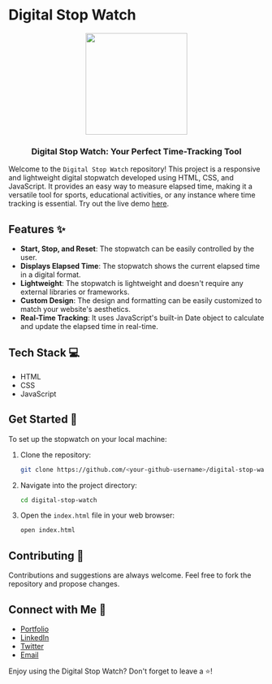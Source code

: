 # Digital Stop Watch

<div align="center">
  <img src="https://user-images.githubusercontent.com/73266650/212051166-81270e70-3cfa-4f2a-8572-a9aa0054608c.png" width="200px">
  <br>
  <h3>Digital Stop Watch: Your Perfect Time-Tracking Tool</h3>
</div>

Welcome to the `Digital Stop Watch` repository! This project is a responsive and lightweight digital stopwatch developed using HTML, CSS, and JavaScript. It provides an easy way to measure elapsed time, making it a versatile tool for sports, educational activities, or any instance where time tracking is essential. Try out the live demo [here](https://digital-stop-watch.vercel.app/).

## Features :sparkles:

- **Start, Stop, and Reset**: The stopwatch can be easily controlled by the user.
- **Displays Elapsed Time**: The stopwatch shows the current elapsed time in a digital format.
- **Lightweight**: The stopwatch is lightweight and doesn't require any external libraries or frameworks.
- **Custom Design**: The design and formatting can be easily customized to match your website's aesthetics.
- **Real-Time Tracking**: It uses JavaScript's built-in Date object to calculate and update the elapsed time in real-time.

## Tech Stack :computer:

- HTML
- CSS
- JavaScript

## Get Started :rocket:

To set up the stopwatch on your local machine:

1. Clone the repository:
    ```bash
    git clone https://github.com/<your-github-username>/digital-stop-watch.git
    ```

2. Navigate into the project directory:
    ```bash
    cd digital-stop-watch
    ```

3. Open the `index.html` file in your web browser:
    ```bash
    open index.html
    ```

## Contributing :handshake:

Contributions and suggestions are always welcome. Feel free to fork the repository and propose changes.

## Connect with Me :email:

- [Portfolio](https://www.olivermorla.com)
- [LinkedIn](https://www.linkedin.com/in/oliver-morla)
- [Twitter](https://twitter.com/Oliver1129)
- [Email](mailto:olivermorla3@gmail.com)

Enjoy using the Digital Stop Watch? Don't forget to leave a ⭐!
